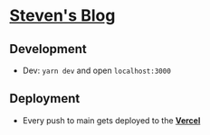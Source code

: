 
# [Steven's Blog](https://www.stevenliu.one/)

## Development

- Dev: `yarn dev` and open `localhost:3000`

## Deployment

- Every push to main gets deployed to the **[Vercel](https://vercel.com)**